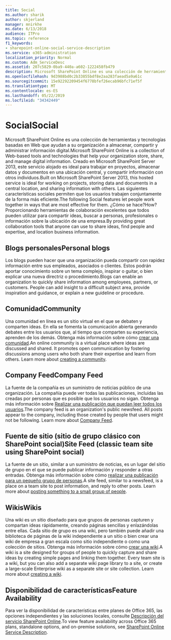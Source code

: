 ```yaml
---
title: Social
ms.author: sharik
author: skjerland
manager: mnirkhe
ms.date: 6/13/2018
audience: ITPro
ms.topic: reference
f1_keywords:
- sharepoint-online-social-service-description
ms.service: o365-administration
localization_priority: Normal
ms.custom: Adm_ServiceDesc
ms.assetid: 207c5829-0ba9-440a-a602-1222458fb479
description: Microsoft SharePoint Online es una colección de herramientas y tecnologías basadas en Web que ayudan a su organización a almacenar, compartir y administrar información digital. Creado en Microsoft SharePoint Server 2013, este servicio alojado es ideal para trabajar en proyectos, almacenar datos y documentos en una ubicación central, y compartir información con otros individuos. Las siguientes características sociales permiten que los usuarios trabajen conjuntamente de la forma más eficiente. ¿Cómo se hace? Proporcionando herramientas de colaboración excelentes que todos pueden utilizar para compartir ideas, buscar a personas, profesionales o información sobre la ubicación de una empresa.
ms.openlocfilehash: 9d3988bd0c2b33855bdf8e2aa283faead5a9a61c
ms.sourcegitcommit: 15e92292209454f6778bfef26ecab96bfc71ef5f
ms.translationtype: MT
ms.contentlocale: es-ES
ms.lasthandoff: 05/22/2019
ms.locfileid: "34342449"
---
```

# <a name="social"></a><span data-ttu-id="36d26-107">Social</span><span class="sxs-lookup"><span data-stu-id="36d26-107">Social</span></span>

<span data-ttu-id="36d26-108">Microsoft SharePoint Online es una colección de herramientas y tecnologías basadas en Web que ayudan a su organización a almacenar, compartir y administrar información digital.</span><span class="sxs-lookup"><span data-stu-id="36d26-108">Microsoft SharePoint Online is a collection of Web-based tools and technologies that help your organization store, share, and manage digital information.</span></span> <span data-ttu-id="36d26-109">Creado en Microsoft SharePoint Server 2013, este servicio alojado es ideal para trabajar en proyectos, almacenar datos y documentos en una ubicación central, y compartir información con otros individuos.</span><span class="sxs-lookup"><span data-stu-id="36d26-109">Built on Microsoft SharePoint Server 2013, this hosted service is ideal for working on projects, storing data and documents in a central location, and sharing information with others.</span></span> <span data-ttu-id="36d26-110">Las siguientes características sociales permiten que los usuarios trabajen conjuntamente de la forma más eficiente.</span><span class="sxs-lookup"><span data-stu-id="36d26-110">The following Social features let people work together in ways that are most effective for them.</span></span> <span data-ttu-id="36d26-111">¿Cómo se hace?</span><span class="sxs-lookup"><span data-stu-id="36d26-111">How?</span></span> <span data-ttu-id="36d26-112">Proporcionando herramientas de colaboración excelentes que todos pueden utilizar para compartir ideas, buscar a personas, profesionales o información sobre la ubicación de una empresa.</span><span class="sxs-lookup"><span data-stu-id="36d26-112">By providing great collaboration tools that anyone can use to share ideas, find people and expertise, and location business information.</span></span> 
  
## <a name="personal-blogs"></a><span data-ttu-id="36d26-113">Blogs personales</span><span class="sxs-lookup"><span data-stu-id="36d26-113">Personal blogs</span></span>
<span data-ttu-id="36d26-114"><a name="bkmk_Blogs"> </a></span><span class="sxs-lookup"><span data-stu-id="36d26-114"></span></span>

<span data-ttu-id="36d26-p103">Los blogs pueden hacer que una organización pueda compartir con rapidez información entre sus empleados, asociados o clientes. Estos podrán aportar conocimiento sobre un tema complejo, inspirar o guitar, o bien explicar una nueva directriz o procedimiento.</span><span class="sxs-lookup"><span data-stu-id="36d26-p103">Blogs can enable an organization to quickly share information among employees, partners, or customers. People can add insight to a difficult subject area, provide inspiration and guidance, or explain a new guideline or procedure.</span></span>
  
## <a name="community"></a><span data-ttu-id="36d26-117">Comunidad</span><span class="sxs-lookup"><span data-stu-id="36d26-117">Community</span></span>
<span data-ttu-id="36d26-118"><a name="bkmk_Community"> </a></span><span class="sxs-lookup"><span data-stu-id="36d26-118"></span></span>

<span data-ttu-id="36d26-p104">Una comunidad en línea es un sitio virtual en el que se debaten y comparten ideas. En ella se fomenta la comunicación abierta generando debates entre los usuarios que, al tiempo que comparten su experiencia, aprenden de los demás. Obtenga más información sobre cómo [crear una comunidad](https://go.microsoft.com/fwlink/p/?LinkId=271061).</span><span class="sxs-lookup"><span data-stu-id="36d26-p104">An online community is a virtual place where ideas are discussed and shared. It promotes open communication by fostering discussions among users who both share their expertise and learn from others. Learn more about [creating a community](https://go.microsoft.com/fwlink/p/?LinkId=271061).</span></span>
  
## <a name="company-feed"></a><span data-ttu-id="36d26-122">Company Feed</span><span class="sxs-lookup"><span data-stu-id="36d26-122">Company Feed</span></span>
<span data-ttu-id="36d26-123"><a name="bkmk_CompanyFeed"> </a></span><span class="sxs-lookup"><span data-stu-id="36d26-123"></span></span>

<span data-ttu-id="36d26-p105">La fuente de la compañía es un suministro de noticias público de una organización. La compañía puede ver todas las publicaciones, incluidas las creadas por personas que es posible que los usuarios no sigan. Obtenga más información sobre [Realizar una publicación que puedan leer todos los usuarios](https://go.microsoft.com/fwlink/p/?LinkId=271062).</span><span class="sxs-lookup"><span data-stu-id="36d26-p105">The company feed is an organization's public newsfeed. All posts appear to the company, including those created by people that users might not be following. Learn more about [Company Feed](https://go.microsoft.com/fwlink/p/?LinkId=271062).</span></span>
  
## <a name="site-feed-classic-team-site-using-sharepoint-social"></a><span data-ttu-id="36d26-127">Fuente de sitio (sitio de grupo clásico con SharePoint social)</span><span class="sxs-lookup"><span data-stu-id="36d26-127">Site Feed (classic team site using SharePoint social)</span></span>
<span data-ttu-id="36d26-128"><a name="bkmk_SiteFeed"> </a></span><span class="sxs-lookup"><span data-stu-id="36d26-128"></span></span>

<span data-ttu-id="36d26-p106">La fuente de un sitio, similar a un suministro de noticias, es un lugar del sitio de grupo en el que se puede publicar información y responder a otras entradas. Obtenga más información sobre cómo [realizar una publicación para un pequeño grupo de personas](https://go.microsoft.com/fwlink/p/?LinkId=271071).</span><span class="sxs-lookup"><span data-stu-id="36d26-p106">A site feed, similar to a newsfeed, is a place on a team site to post information, and reply to other posts. Learn more about [posting something to a small group of people](https://go.microsoft.com/fwlink/p/?LinkId=271071).</span></span>
  
## <a name="wikis"></a><span data-ttu-id="36d26-131">Wikis</span><span class="sxs-lookup"><span data-stu-id="36d26-131">Wikis</span></span>
<span data-ttu-id="36d26-132"><a name="bkmk_Wikis"> </a></span><span class="sxs-lookup"><span data-stu-id="36d26-132"></span></span>

<span data-ttu-id="36d26-p107">Una wiki es un sitio diseñado para que grupos de personas capturen y compartan ideas rápidamente, creando páginas sencillas y enlazándolas entre ellas. Cada sitio de grupo es una wiki, pero también puede añadir una biblioteca de páginas de la wiki independiente a un sitio o bien crear una wiki de empresa a gran escala como sitio independiente o como una colección de sitios. Obtenga más información sobre cómo [crear una wiki](https://go.microsoft.com/fwlink/p/?LinkId=271358).</span><span class="sxs-lookup"><span data-stu-id="36d26-p107">A wiki is a site designed for groups of people to quickly capture and share ideas by creating simple pages and linking them together. Every team site is a wiki, but you can also add a separate wiki page library to a site, or create a large-scale Enterprise wiki as a separate site or site collection. Learn more about [creating a wiki](https://go.microsoft.com/fwlink/p/?LinkId=271358).</span></span>
  
## <a name="feature-availability"></a><span data-ttu-id="36d26-136">Disponibilidad de características</span><span class="sxs-lookup"><span data-stu-id="36d26-136">Feature Availability</span></span>
<span data-ttu-id="36d26-137"><a name="bkmk_Wikis"> </a></span><span class="sxs-lookup"><span data-stu-id="36d26-137"></span></span>

<span data-ttu-id="36d26-138">Para ver la disponibilidad de características entre planes de Office 365, las opciones independientes y las soluciones locales, consulte [Descripción del servicio SharePoint Online](sharepoint-online-service-description.md).</span><span class="sxs-lookup"><span data-stu-id="36d26-138">To view feature availability across Office 365 plans, standalone options, and on-premise solutions, see [SharePoint Online Service Description](sharepoint-online-service-description.md).</span></span>
  

